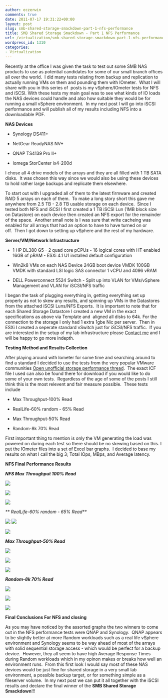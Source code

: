 ```yaml
---
author: eczerwin
comments: true
date: 2011-07-17 19:31:22+00:00
layout: post
slug: smb-shared-storage-smackdown-part-1-nfs-performance
title: SMB Shared Storage Smackdown - Part 1 NFS Performance
url: /virtualization/smb-shared-storage-smackdown-part-1-nfs-performance/
wordpress_id: 1310
categories:
- Virtualization
---
```


Recently at the office I was given the task to test out some SMB NAS products to use as potential candidates for some of our small branch offices all over the world.  I did many tests relating from backup and replication to actually running VMs on them and pounding them with IOmeter.  What I will share with you in this series of  posts is my vSphere/IOmeter tests for NFS and iSCSI. With these tests my main goal was to see what kinds of IO loads the NAS devices could handle and also how suitable they would be for running a small vSphere environment.  In my next post I will go into iSCSI performance and will publish all of my results including NFS into a downloadable PDF.

**NAS Devices**



	
  * Synology DS411+

	
  * NetGear ReadyNAS NV+

	
  * QNAP TS4139 Pro II+

	
  * Iomega StorCenter ix4-200d


I chose all 4 drive models of the arrays and they are all filled with 1 TB SATA disks.  It was chosen this way since we would also be using these devices to hold rather large backups and replicate them elsewhere.

To start out with I upgraded all of them to the latest firmware and created RAID 5 arrays on each of them.  To make a long story short this gave me anywhere from 2.5 TB - 2.8 TB usable storage on each device.  Since I tested both NFS and iSCSI I first created a 1 TB iSCSI Lun (1MB block size on Datastore) on each device then created an NFS export for the remainder of the space.  Another small note is I was sure that write cacheing was enabled for all arrays that had an option to have to have turned on or off.  Then I got down to setting up vSphere and the rest of my hardware.

**Server/VM/Network Infrastructure**



	
  * 1 HP DL380 G5 - 2 quad core pCPUs - 16 logical cores with HT enabled 16GB of pRAM - ESXi 4.1 U1 installed default configuration

	
  * Win2k8 VMs on each NAS Device 24GB boot device VMDK 100GB VMDK with standard LSI logic SAS connector 1 vCPU and 4096 vRAM

	
  * DELL Powerconnect 5524 Switch - Split up into VLAN for VMs/vSphere Management and VLAN for iSCSI/NFS traffic


I began the task of plugging everything in, getting everything set up properly as not to skew any results, and spinning up VMs in the Datastores from the attached iSCSI Luns/NFS Exports.  It is important to note that for each Shared Storage Datastore I created a new VM in the exact specifications as above via Template and  aligned all disks to 64k. For the connection to the storage I only had 1 extra 1gbe Nic per server.  Then in ESXi I created a seperate standard vSwitch just for iSCSI/NFS traffic.  If you are interested in the setup of my lab infrastructure please [Contact me](http://www.twitter.com/eczerwin) and I will be happy to go more indepth.



**Testing Method and Results Collection**

After playing around with Iometer for some time and searching around to find a standard I decided to use the tests from the very popular VMware communities [Open unofficial storage performance thread](http://communities.vmware.com/thread/73745).  The exact ICF file I used can also be found there for download if you would like to do some of your own tests.  Regardless of the age of some of the posts I still think this is the most relevent and fair measure possible.  These tests include



	
  * Max Throughput-100% Read

	
  * RealLife-60% random - 65% Read

	
  * Max Throughput-50% Read

	
  * Random-8k 70% Read


First important thing to mention is only the VM generating the load was powered on during each test so there should be no skewing based on this. I put the IOmeter files into a set of Excel bar graphs.  I decided to base my results on what I call the big 3; Total IOps, MBps, and Average latency.

**NFS Final Performance Results**

_**NFS Max Throughput 100% Read**_

[![](/img/NFS100ReadIOps.jpg)](/img/NFS100ReadIOps.jpg)

[![](/img/NFS100ReadMBps.jpg)](/img/NFS100ReadMBps.jpg)

[![](/img/NFS100ReadART.jpg)](/img/NFS100ReadART.jpg)



_** RealLife-60% random - 65% Read**_

[![](/img/NFS60RandomIOps1.jpg)](/img/NFS60RandomIOps1.jpg)
[![](/img/NFS60RandMBps.jpg)](/img/NFS60RandMBps.jpg)

[![](/img/NFS60RandART.jpg)](/img/NFS60RandART.jpg)





_**Max Throughput-50% Read**_

[![](/img/NFS50ReadIOps.jpg)](/img/NFS50ReadIOps.jpg)

[![](/img/NFS50ReadMBps.jpg)](/img/NFS50ReadMBps.jpg)

[![](/img/NFS50ReadART.jpg)](/img/NFS50ReadART.jpg)





_**Random-8k 70% Read**_

[![](/img/NFS70RandIOps.jpg)](/img/NFS70RandIOps.jpg)

[![](/img/NFS70RandMBps.jpg)](/img/NFS70RandMBps.jpg)

[![](/img/NFS70RandART.jpg)](/img/NFS70RandART.jpg)



**Final Conclusions For NFS and closing**

As you may have noticed by the assorted graphs the two winners to come out in the NFS performance tests were QNAP and Synology.  QNAP appears to be slightly better at more Random workloads such as a real life vSphere environment and Synology seems to be way ahead of most of the arrays with solid sequential storage access - which would be perfect for a backup device.  However, they all seem to have high Average Response Times during Random workloads which in my opinon makes or breaks how well an environment runs.  From this first look I would say most of these NAS devices would be just fine for shared storage in a very small lab environment, a possible backup target, or for something simple as a fileserver volume.  In my next post we can put it all together with the iSCSI results and declare the final winner of the **SMB Shared Storage Smackdown**!!!


